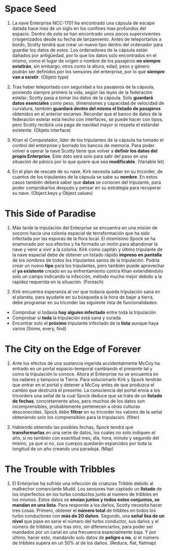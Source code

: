# Space Seed
1. La nave Enterprise NCC-1701 ha encontrado una cápsula de escape datada hace mas de un siglo en los confines mas profundos del espacio. Dentro de esta se han encontrado unos pocos supervivientes criogenizados desde su fecha de lanzamiento. Antes de teleportarlos a bordo, Scotty tendrá que crear un nuevo tipo dentro del ordenador para guardar los datos de estos. Los ordenadores de la cápsula están dañados por antigüedad, por lo que los datos solo encontrados en el mismo, como el lugar de origen o nombre de los pasajeros **no siempre existirán**, sin embargo, otros como la altura, edad, peso y género podrán ser definidos por los sensores del enterprise, por lo que **siempre van a existir**.
(Objeto type)

2. Tras haber teleportado con seguridad a los pasajeros de la cápsula, poniendo siempre primero la vida, según las leyes de la federación estelar; Scotty pasa a tomar los datos de la cápsula. Solo **guardará datos esenciales** como peso, dimensiones y capacidad de velocidad de curvatura, también **guardará dentro del mismo el listado de pasajeros** obtenidos en el anterior escaneo. Recordar que el banco de datos de la federación estelar está hecho con  interfaces, se puede hacer con tipos, pero Scotty recibirá una paga de navidad mayor si respeta el estándar existente.
(Objeto interface)

3. Khan el Conquistador, líder de los tripulantes de la cápsula ha tomado el control del enterprise y borrado los bancos de memoria. Para poder volver a operar la nave Scotty tiene que volver a **definir los datos del propio Enterprise**. Este dato será solo para salir del paso en una situación de pánico por lo que quiere que sea **modificable**.
(Variable let)

4. En el plan de rescate de su nave, Kirk necesita saber en su tricorder, de cuantos de los tripulantes de la cápsula se sabe su **nombre**. En estos casos también deberá saber que **datos** se conocen del tripulante, para poder comprobarlos después y pensar en su estrategia para recuperar su nave.
(Object.keys y Object.values)

# This Side of Paradise
1. Más tarde la tripulación del Enterprise se encuentra en una misión de socorro hacia una colonia espacial de terraformación que ha sido infectada por las esporas de la flora local. El mismísimo Spock se ha enamorado por sus efectos y ha formado un motín para abandonar la nave y venir a vivir a la colonia. Kirk como capitán y último tripulante de la nave espacial debe de obtener un listado rápido **impreso en pantalla** de los nombres de todos los tripulantes sanos de la tripulación. Podría crear un nuevo **tipo** para los tripulantes, pero también puede aprovechar el **ya existente** creado en su enfrentamiento contra Khan extendiéndolo solo un campo indicando la infección, método mucho mejor debido a la rapidez requerida en la situación.
(Foreach)

2. Kirk encuentra esperanza al ver que todavía queda tripulación sana en el planeta, para ayudarle en su búsqueda a la hora de bajar a tierra, debe programar en su tricorder las siguiente lista de funcionalidades:
- Comprobar si todavía **hay alguien infectado** entre toda la tripulación
- Comprobar si **toda** la tripulación está sana y curada
- Encontrar solo el **próximo** tripulante infectado de la **lista** aunque haya varios
(Some, every, find)

# The City on the Edge of Forever
1. Ante los efectos de una sustancia ingerida accidentalmente McCoy ha entrado en un portal espacio-temporal cambiando el presente tal y como la tripulación lo conoce. Ahora el Enterprise no se encuentra en los radares y tampoco la Tierra. Para solucionarlo Kirk y Spock tendrán que entrar en el portal y detener a McCoy antes de que produzca el cambio que destruirá el presente.
La consciencia del portal envía a los tricorders una señal de la cual Spock deduce que se trata de un **listado de fechas**, concretamente años, pero muchos de los datos son incomprensibles, probablemente pertenecen a otras culturas desconocidas. Spock debe **filtrar** en su tricorder los valores de la señal obteniendo solo los comprensibles para la tripulación.
(filter)

2. Habiendo obtenido las posibles fechas, Spock tendrá que **transformarlas** en una serie de datos, los cuales no solo indiquen el año, si no también con exactitud mes, día, hora, minuto y segundo del mismo, ya que si no, sus cuerpos quedarán esparcidos por toda la longitud de un año creando una paradoja.
(Map)

# The Trouble with Tribbles
1. El Enterprise ha sufrido una infección de criaturas Tribble debido al malhechor comerciante Mudd. Los sensores han captado un **listado** de los imperfectos en los turbo conductos junto al número de tribbles en los mismos. Estos datos se **envían juntos y todos estos conjuntos, se mandan en una lista**. Para responde a los daños, Scotty necesita hacer tres cosas. Primero, obtener el **número total** de tribbles en todos los turbo conductores con **más de 20 daños**. Segundo, una **señal lisa de un nivel** que pase en serie el número del turbo conductor, sus daños y el número de tribbles, uno tras otro, sin diferenciarlos, para poder ser mandados por un canal en una frecuencia especialmente baja. Y por último, hacer esto, mandando solo datos de **peligro o no**, si el número de tribbles supera en un 50% al de los daños.
(Reduce, flat, flatmap)